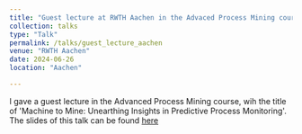```yaml
---
title: "Guest lecture at RWTH Aachen in the Advaced Process Mining course"
collection: talks
type: "Talk"
permalink: /talks/guest_lecture_aachen
venue: "RWTH Aachen"
date: 2024-06-26
location: "Aachen"

---
```


I gave a guest lecture in the Advanced Process Mining course, wih the title of 'Machine to Mine: Unearthing Insights in Predictive Process Monitoring'. 
The slides of this talk can be found [here](https://jaripeeperkorn.github.io/files/GuestLectureAachen.pdf)